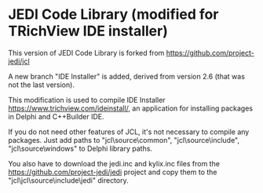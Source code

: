 JEDI Code Library (modified for TRichView IDE installer)
=================

This version of JEDI Code Library is forked from https://github.com/project-jedi/jcl

A new branch "IDE Installer" is added, derived from version 2.6 (that was not the last version).

This modification is used to compile IDE Installer https://www.trichview.com/ideinstall/, an application for installing packages in Delphi and C++Builder IDE.

If you do not need other features of JCL, it's not necessary to compile any packages. Just add paths to "jcl\source\common", "jcl\source\include", "jcl\source\windows" to Delphi library paths.

You also have to download the jedi.inc and kylix.inc files from the https://github.com/project-jedi/jedi project and copy them to the "jcl\jcl\source\include\jedi" directory.
